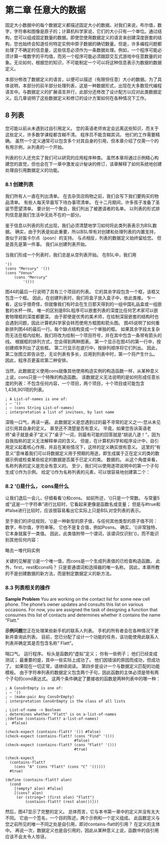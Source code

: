 # 第二章 任意大的数据

固定大小数据中的每个数据定义都描述固定大小的数据。对我们来说，布尔值，数字，字符串和图像是原子的；计算机科学家说，它们的大小只有一个单位。通过结构，您可以组成固定数量的数据。即使您使用数据定义的语言来创建深度嵌套的结构，您也始终会知道任何特定实例中原子数据的确切数量。但是，许多编程问题都处理了不确定的信息量，这些信息必须作为一条数据处理。例如，一个程序可能必须计算一堆数字的平均值，而另一个程序可能必须跟踪交互式游戏中任意数量的对象。无论如何，根据您的知识，不可能制定一个可以将这种信息表示为数据的数据定义。

本部分修改了数据定义的语言，以便可以描述（有限但任意）大小的数据。为了具体说明，本部分的前半部分处理列表，这是一种数据形式，出现在大多数现代编程语言中。与数据定义的扩展语言并行，此部分还修改了设计配方以应对此类数据定义。后几章说明了这些数据定义和修订的设计方案如何在各种情况下工作。

## 8 列表

您可能以前从未遇到过自引用定义。 您的英语老师肯定会远离这些知识，而关于这些定义，许多数学课程都含糊不清。 程序员不能含糊其词。 他们的工作需要精确。 虽然一个定义通常可以包含多个对其自身的引用，但本章介绍了仅需一个的有用示例，从列表的一个开始。

列表的引入还充实了我们可以研究的应用程序种类。 虽然本章将通过示例精心构建您的直觉，但也会在下一章中激发设计秘诀的修订，该章解释了如何系统地创建处理自引用数据定义的功能。

### 8.1 创建列表

我们所有人一直在列出清单。 在去杂货店购物之前，我们会写下我们要购买的物品清单。 有些人每天早晨写下待办事项清单。 在十二月期间，许多孩子准备了圣诞节愿望清单。 要计划一个聚会，我们列出了被邀请者的名单。 以列表的形式排列信息是我们生活中无处不在的一部分。

鉴于信息以列表的形式出现，我们必须清楚地学习如何将此类列表表示为BSL数据。 确实，由于列表是如此重要，所以BSL带有对创建和处理列表的内置支持，类似于对笛卡尔点（posn）的支持。 与点相反，列表的数据定义始终留给您。 但是首先是第一件事。 我们从创建列表开始。

当我们形成一个列表时，我们总是从空列表开始。 在BSL中，我们用

```racket
'()
(cons "Mercury" '())
(cons "Venus"
    (cons "Mercury"
        '()))
```

图44的最后一行说明了具有三个项目的列表。 它的其余字段包含一个框，该框又包含一个框。 因此，在创建列表时，我们将盒子放入盒子中，依此类推。 乍一看，这似乎很奇怪，但就像我们有时会在生日那天得到的一组中国礼品盒或一组嵌套的水杯一样。 唯一的区别是BSL程序可以嵌套列表的深度比任何艺术家可以嵌套物理框的深度都要深。
由于即使是优秀的美术师，在绘制深层嵌套的结构时也会遇到问题，因此计算机科学家会转而使用方框图和箭头图。 图45说明了如何重新排列图44的最后一行。每个缺点结构变成一个单独的框。 如果其余字段太复杂而无法在框内绘制，我们将改为绘制一个项目符号，并在其中包含一条带有箭头的线。 根据框的排列方式，您会得到两种图表。 第一个显示在图45的第一行中，按创建顺序列出了这些框。 第二行显示在底行中，按排列顺序将它们列出。 因此，第二张图立即告诉您，无论列表有多长，应用到列表中时，第一个将产生什么。 因此，程序员更喜欢第二种安排。

当然，此数据定义使用cons就像其他使用构造实例的构造函数一样，从某种意义上说，cons只是一个特殊的构造函数。 该数据定义无法说明的是如何形成任意长度的列表：不包含任何内容，一个项目，两个项目，十个项目或可能包含1,438,901项的列表。

```racket
; A List-of-names is one of:
; – '()
; – (cons String List-of-names)
; interpretation a list of invitees, by last name
```

深吸一口气，再读一遍。 此数据定义是您遇到过的最不寻常的定义之一-您从未见过引用其自身的定义。 甚至还不清楚是否有意义。 毕竟，如果您告诉英语老师“桌子就是桌子”定义了“桌子”一词，则最有可能的回答就是“胡说八道！”，因为自我指称的定义无法解释单词的含义。
但是，在计算机科学和程序设计中，自引用定义起着核心作用，并且在某些情况下，这样的定义确实很有意义。 这里的“有意义”意味着我们可以将数据定义用于预期的用途，即生成属于正在定义的类的数据示例或检查某些给定的数据是否属于已定义的类。 数据的。 从这个角度来看，名称列表的定义是完全有意义的。 至少，我们可以使用逐项说明中的第一个子句生成'()作为示例。 给定'()作为名称列表的元素，可以很容易地创建第二个：

### 8.2 '()是什么， cons是什么

让我们退后一会儿，仔细看看'()和cons。 如前所述，'()只是一个常数。 与常量5或“这是一个字符串”进行比较时，它看起来更像是函数名或变量； 但是与#true和#false进行比较时，应该很容易看出它实际上只是BSL对空列表的表示。

至于我们的评估规则，'()是一种新型的原子值，与任何其他类型的原子值不同：数字，布尔值，字符串等。 它也不是复合值，例如Posns。 确实，'()非常独特，它本身就属于一类值。 因此，此类值附带一个谓词，该谓词仅识别'()，而不能识别其他任何内容：

略去一堆代码实例

关键的见解是'()是一个唯一值，而cons是一个生成列表值的已检查构造函数。 此外，first，rest和cons吗？ 只是普通谓词和选择器的唯一名称。 因此，本章所教的不是创建数据的新方法，而是制定数据定义的新方法。

### 8.3 列表相关的操作

**Sample Problem** You are working on the contact list for some new cell phone. The phone’s owner updates and consults this list on various occasions. For now, you are assigned the task of designing a function that consumes this list of contacts and determines whether it contains the name “Flatt.”

**示例问题**您正在处理某些新手机的联系人列表。 手机的所有者会在各种情况下更新并查询此列表。 目前，您已分配了设计一个功能的任务，该功能使用此联系人列表并确定其是否包含名称“ Flatt”。

喘口气。 运行程序。 标头是函数的“虚拟”定义； 你有一些例子； 他们已经变成测试； 最重要的是，其中一些实际上成功了。 他们因错误的原因而成功，但成功了。 如果现在一切正常，请继续阅读。
第四步是设计一个与数据定义匹配的功能模板。 由于字符串列表的数据定义包含两个子句，因此函数的主体必须是带有两个子句的cond表达式。 这两个条件确定了要接收的函数是两种列表中的哪一种：

```racket
; A ConsOrEmpty is one of: 
; – '()
; – (make-pair Any ConsOrEmpty)
; interpretation ConsOrEmpty is the class of all lists

; List-of-name -> Boolean
; determines whether "Flatt" is on a-list-of-names
;(define (contains-flatt? a-list-of-names)
;  #false)

(check-expect (contains-flatt? '()) #false)
(check-expect (contains-flatt? (cons "Find" '()))
                               #false)
(check-expect (contains-flatt? (cons "Flatt" '()))
                               #true)  

(check-expect
  (contains-flatt?
    (cons "A" (cons "Flatt" (cons "C" '()))))
  #true)

(define (contains-flatt? alon)
  (cond
    [(empty? alon) #false]
    [(cons? alon)
     (or (string=? (first alon) "Flatt")
         (contains-flatt? (rest alon)))]))
```

然后，图47显示了完整的定义。 总体而言，它与本书第一章中的定义并没有太大不同。 它由一个签名，一个目的陈述，两个示例和一个定义组成。 此函数定义与您之前所见的唯一不同之处是自引用，即对contains-flatt的引用？ 在定义的主体中。 再说一次，数据定义也是自引用的，因此从某种意义上说，函数中的自引用应该不会太令人惊讶。

